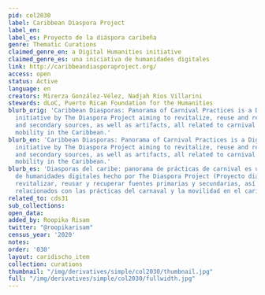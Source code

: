 ```yaml
---
pid: col2030
label: Caribbean Diaspora Project
label_en:
label_es: Proyecto de la diáspora caribeña
genre: Thematic Curations
claimed_genre_en: a Digital Humanities initiative
claimed_genre_es: una iniciativa de humanidades digitales
link: http://caribbeandiasporaproject.org/
access: open
status: Active
language: en
creators: Mirerza González-Vélez, Nadjah Ríos Villarini
stewards: dLoC, Puerto Rican Foundation for the Humanities
blurb_orig: 'Caribbean Diasporas: Panorama of Carnival Practices is a Digital Humanities
  initiative by The Diaspora Project aiming to revitalize, reuse and recover primary
  and secondary sources, as well as artifacts, all related to carnival practices and
  mobility in the Caribbean.'
blurb_en: 'Caribbean Diasporas: Panorama of Carnival Practices is a Digital Humanities
  initiative by The Diaspora Project aiming to revitalize, reuse and recover primary
  and secondary sources, as well as artifacts, all related to carnival practices and
  mobility in the Caribbean.'
blurb_es: 'Diasporas del caribe: panorama de prácticas de carnival es una iniciativa
  de humanidades digitales hecho por The Diaspora Project (Proyecto diaspora) para
  revitalizar, reusar y recuperar fuentes primarias y secundarias, así como los artefactos,
  relacionados con las prácticas del carnaval y la movilidad en el caribe.'
related_to: cds31
sub_collections:
open_data:
added_by: Roopika Risam
twitter: "@roopikarisam"
census_year: '2020'
notes:
order: '030'
layout: caridischo_item
collection: curations
thumbnail: "/img/derivatives/simple/col2030/thumbnail.jpg"
full: "/img/derivatives/simple/col2030/fullwidth.jpg"
---
```

